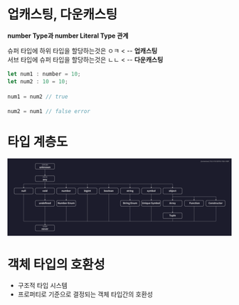 # 업캐스팅, 다운캐스팅

**number Type과 number Literal Type 관계**

슈퍼 타입에 하위 타입을 할당하는것은 ㅇㅋ < -- **업캐스팅** <br>
서브 타입에 슈퍼 타입을 할당하는것은 ㄴㄴ < -- **다운캐스팅**

```js
let num1 : number = 10;
let num2 : 10 = 10;

num1 = num2 // true

num2 = num1 // false error
```

# 타입 계층도
<img src="img/타입계층도.png"  width="800px"/>



# 객체 타입의 호환성

 * 구조적 타입 시스템
 * 프로퍼티로 기준으로 결정되는 객체 타입간의 호환성